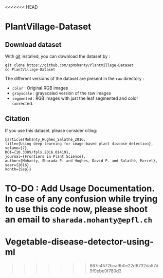<<<<<<< HEAD
# PlantVillage-Dataset

## Download dataset

With [git](https://git-scm.com/downloads) installed, you can download the dataset by : 
```
git clone https://github.com/spMohanty/PlantVillage-Dataset
cd PlantVillage-Dataset
```
The different versions of the dataset are present in the `raw` directory : 
* `color` : Original RGB images
* `grayscale` : grayscaled version of the raw images
* `segmented` : RGB images with just the leaf segmented and color corrected.


## Citation

If you use this dataset, please consider citing: 
```
@article{Mohanty_Hughes_Salathé_2016,
title={Using deep learning for image-based plant disease detection},
volume={7},
DOI={10.3389/fpls.2016.01419},
journal={Frontiers in Plant Science},
author={Mohanty, Sharada P. and Hughes, David P. and Salathé, Marcel},
year={2016},
month={Sep}} 
```

TO-DO : Add Usage Documentation. In case of any confusion while trying to use this code now, please shoot an email to `sharada.mohanty@epfl.ch`
=======
# Vegetable-disease-detector-using-ml
>>>>>>> 667c4572bca9b0e22d6732da57d9f9ebe0f780d3

